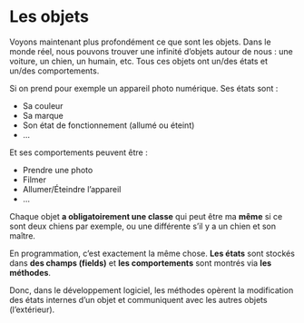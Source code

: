 # Les objets
Voyons maintenant plus profondément ce que sont les objets. Dans le monde réel, nous pouvons trouver une infinité d’objets autour de nous : une voiture, un chien, un humain, etc.   Tous ces objets ont un/des états et un/des comportements.

Si on prend pour exemple un appareil photo numérique.
Ses états sont :

* Sa couleur
* Sa marque
* Son état de fonctionnement (allumé ou éteint)
* …

Et ses comportements peuvent être :

* Prendre une photo
* Filmer
* Allumer/Éteindre l’appareil
* …

Chaque objet **a obligatoirement une classe** qui peut être ma **même** si ce sont deux chiens par exemple, ou une différente s’il y a un chien et son maître.

En programmation, c’est exactement la même chose. **Les états** sont stockés dans **des champs (fields)** et **les comportements** sont montrés via **les méthodes**.

Donc, dans le développement logiciel, les méthodes opèrent la modification des états internes d’un objet et communiquent avec les autres objets (l’extérieur).
